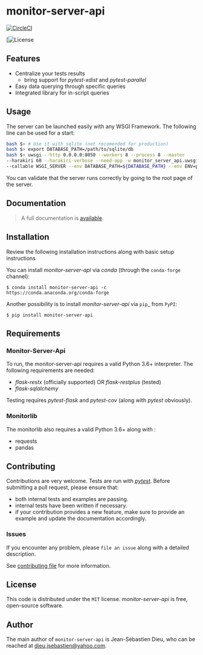 # monitor-server-api

[![CircleCI](https://circleci.com/gh/js-dieu/monitor-server-api.svg?style=svg&circle-token=7c4f1ffe6064efb00fd37b6911c0c836f2e888b5)](https://circleci.com/gh/js-dieu/monitor-server-api)

[![License](https://img.shields.io/badge/License-MIT-Blue.svg)

## Features

* Centralize your tests results
    * bring support for *pytest-xdist* and *pytest-parallel*
* Easy data querying through specific queries
* Integrated library for in-script queries

## Usage

The server can be launched easily with any WSGI Framework.
The following line can be used for a start:

```bash
bash $> # Use it with sqlite (not recomended for production)
bash $> export DATABASE_PATH=/path/to/sqlite/db
bash $> uwsgi --http 0.0.0.0:8050 --workers 8 --process 8 --master 
--harakiri 60 --harakiri-verbose --need-app -w monitor_server_api.uwsgi 
--callable WSGI_SERVER --env DATABASE_PATH=${DATABASE_PATH} --env ENV=prod
```

You can validate that the server runs correctly by going to the root page of the server.

## Documentation

> A full documentation is [available](https://link.to.readthedocs.org).

## Installation

Review the following installation instructions along with basic setup instructions

You can install *monitor-server-api* via *conda* (through the `conda-forge` channel):

    $ conda install monitor-server-api -c https://conda.anaconda.org/conda-forge

 Another possibility is to install *monitor-server-api* via `pip`_ from `PyPI`:

    $ pip install monitor-server-api

## Requirements

### Monitor-Server-Api

To run, the monitor-server-api requires a valid Python 3.6+ interpreter. The following requirements
are needed:

* *flask-restx* (officially supported) OR *flask-restplus* (tested)
* *flask-sqlalchemy*

Testing requires *pytest-flask* and *pytest-cov* (along with *pytest* obviously).

### Monitorlib

The monitorlib also requires a valid Python 3.6+ along with :

* requests
* pandas

## Contributing

Contributions are very welcome. Tests are run with *[pytest](https://docs.pytest.org/en/latest/)*.
Before submitting a pull request, please ensure that:

- both internal tests and examples are passing.
- internal tests have been written if necessary.
- if your contribution provides a new feature, make sure to provide an
  example and update the documentation accordingly.

### Issues

If you encounter any problem, please `file an issue` along with a detailed
description.

See [contributing file](CONTRIBUTING.md) for more information.

## License

This code is distributed under the `MIT` license. *monitor-server-api* is
free, open-source software.

## Author

The main author of `monitor-server-api` is Jean-Sébastien Dieu,
who can be reached at dieu.jsebastien@yahoo.com.
